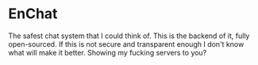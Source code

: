 # EnChat

The safest chat system that I could think of. This is the backend of it, fully open-sourced. If this is not secure and transparent enough I don't
know what will make it better. Showing my fucking servers to you? 